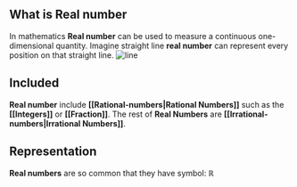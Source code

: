 ## What is Real number
In mathematics **Real number** can be used to measure a continuous one-dimensional quantity. Imagine straight line **real number** can represent every position on that straight line. ![line](https://upload.wikimedia.org/wikipedia/commons/d/d7/Real_number_line.svg)
## Included
**Real number** include **[[Rational-numbers|Rational Numbers]]** such as the **[[Integers]]** or **[[Fraction]]**. The rest of **Real Numbers** are **[[Irrational-numbers|Irrational Numbers]]**.
## Representation
**Real numbers** are so common that they have symbol: $\mathbb{R}$
